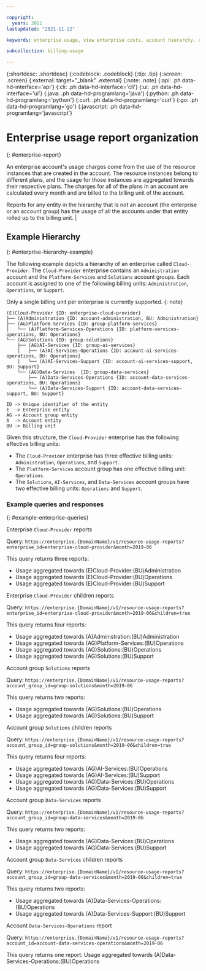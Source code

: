 ```yaml
---

copyright:
  years: 2021
lastupdated: "2021-11-22"

keywords: enterprise usage, view enterprise costs, account hierarchy, report organization, enterprise report organization

subcollection: billing-usage

---
```


{:shortdesc: .shortdesc}
{:codeblock: .codeblock}
{:tip: .tip}
{:screen: .screen}
{:external: target="_blank" .external}
{:note: .note}
{:api: .ph data-hd-interface='api'}
{:cli: .ph data-hd-interface='cli'}
{:ui: .ph data-hd-interface='ui'}
{:java: .ph data-hd-programlang='java'}
{:python: .ph data-hd-programlang='python'}
{:curl: .ph data-hd-programlang='curl'}
{:go: .ph data-hd-programlang='go'}
{:javascript: .ph data-hd-programlang='javascript'}

# Enterprise usage report organization
{: #enterprise-report}

An enterprise account's usage charges come from the use of the resource instances that are created in the account. The resource instances belong to different plans, and the usage for those instances are aggregated towards their respective plans. The charges for all of the plans in an account are calculated every month and are billed to the billing unit of the account.

Reports for any entity in the hierarchy that is not an account (the enterprise or an account group) has the usage of all the accounts under that entity rolled up to the billing unit.                           |


## Example Hierarchy 
{: #enterprise-hierarchy-example}

The following example depicts a hierarchy of an enterprise called `Cloud-Provider`. The `Cloud-Provider` enterprise contains an `Administration` account and the `Platform-Services` and `Solutions` account groups. Each account is assigned to one of the following billing units: `Administration`, `Operations`, or `Support`.

Only a single billing unit per enterprise is currently supported.
{: note}

```
(E)Cloud-Provider {ID: enterprise-cloud-provider}
├── (A)Administration {ID: account-administration, BU: Administration}
├── (AG)Platform-Services {ID: group-platform-services}
│   └── (A)Platform-Services-Operations {ID: platform-services-operations, BU: Operations}
└── (AG)Solutions {ID: group-solutions}
    ├── (AG)AI-Services {ID: group-ai-services}
    │   ├── (A)AI-Services-Operations {ID: account-ai-services-operations, BU: Operations}
    │   └── (A)AI-Services-Support {ID: account-ai-services-support, BU: Support}
    └── (AG)Data-Services  {ID: group-data-services}
        ├── (A)Data-Services-Operations {ID: account-data-services-operations, BU: Operations}
        └── (A)Data-Services-Support {ID: account-data-services-support, BU: Support}

ID -> Unique identifier of the entity
E  -> Enterprise entity
AG -> Account group entity
A  -> Account entity
BU -> Billing unit
```

Given this structure, the `Cloud-Provider` enterprise has the following effective billing units:

* The `Cloud-Provider` enterprise has three effective billing units: `Administration`, `Operations`, and `Support`.
* The `Platform-Services` account group has one effective billing unit: `Operations`.
* The `Solutions`, `AI-Services`, and `Data-Services` account groups have two effective billing units: `Operations` and `Support`.

### Example queries and responses
{: #example-enterprise-queries}

Enterprise `Cloud-Provider` reports

Query: `https://enterprise.{DomainName}/v1/resource-usage-reports?enterprise_id=enterprise-cloud-provider&month=2019-06`

This query returns three reports:

* Usage aggregated towards (E)Cloud-Provider:(BU)Administration
* Usage aggregated towards (E)Cloud-Provider:(BU)Operations
* Usage aggregated towards (E)Cloud-Provider:(BU)Support

Enterprise `Cloud-Provider` children reports

Query: `https://enterprise.{DomainName}/v1/resource-usage-reports?enterprise_id=enterprise-cloud-provider&month=2019-06&children=true`

This query returns four reports:

* Usage aggregated towards (A)Administration:(BU)Administration
* Usage aggregated towards (AG)Platform-Services:(BU)Operations
* Usage aggregated towards (AG)Solutions:(BU)Operations
* Usage aggregated towards (AG)Solutions:(BU)Support

Account group `Solutions` reports

Query: `https://enterprise.{DomainName}/v1/resource-usage-reports?account_group_id=group-solutions&month=2019-06`

This query returns two reports:

* Usage aggregated towards (AG)Solutions:(BU)Operations
* Usage aggregated towards (AG)Solutions:(BU)Support

Account group `Solutions` children reports

Query: `https://enterprise.{DomainName}/v1/resource-usage-reports?account_group_id=group-solutions&month=2019-06&children=true`

This query returns four reports:

* Usage aggregated towards (AG)AI-Services:(BU)Operations
* Usage aggregated towards (AG)AI-Services:(BU)Support
* Usage aggregated towards (AG)Data-Services:(BU)Operations
* Usage aggregated towards (AG)Data-Services:(BU)Support

Account group `Data-Services` reports

Query: `https://enterprise.{DomainName}/v1/resource-usage-reports?account_group_id=group-data-services&month=2019-06`

This query returns two reports:

* Usage aggregated towards (AG)Data-Services:(BU)Operations
* Usage aggregated towards (AG)Data-Services:(BU)Support

Account group `Data-Services` children reports

Query: `https://enterprise.{DomainName}/v1/resource-usage-reports?account_group_id=group-data-services&month=2019-06&children=true`

This query returns two reports:

* Usage aggregated towards (A)Data-Services-Operations:(BU)Operations
* Usage aggregated towards (A)Data-Services-Support:(BU)Support

Account `Data-Services-Operations` report

Query: `https://enterprise.{DomainName}/v1/resource-usage-reports?account_id=account-data-services-operations&month=2019-06`

This query returns one report: Usage aggregated towards (A)Data-Services-Operations:(BU)Operations


